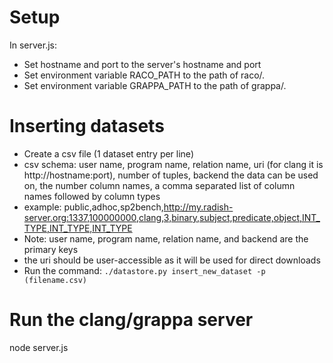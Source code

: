 # Setup
In server.js:
* Set hostname and port to the server's hostname and port
* Set environment variable RACO\_PATH to the path of raco/.
* Set environment variable GRAPPA\_PATH to the path of grappa/.

# Inserting datasets
* Create a csv file (1 dataset entry per line)
* csv schema: 
user name, program name, relation name, uri (for clang it is http://hostname:port), number of tuples, backend the data can be used on, the number column names, a comma separated list of column names followed by column types
 * example:
public,adhoc,sp2bench,http://my.radish-server.org:1337,100000000,clang,3,binary,subject,predicate,object,INT_TYPE,INT_TYPE,INT_TYPE
 * Note: user name, program name, relation name, and backend are the primary keys
 * the uri should be user-accessible as it will be used for direct downloads
* Run the command:
```./datastore.py insert_new_dataset -p (filename.csv)```

# Run the clang/grappa server
node server.js
